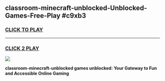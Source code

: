 
## classroom-minecraft-unblocked-Unblocked-Games-Free-Play #c9xb3
<h3>
<a href="https://us.freeplayer.one?title=classroom-minecraft-unblocked&ref=9M">CLICK TO PLAY</a></h3>
<hr>

<h3>
<a href="https://us.freeplayer.one?title=classroom-minecraft-unblocked&ref=9M">CLICK 2 PLAY</a>
  
</h3>

<a href="https://us.freeplayer.one?title=classroom-minecraft-unblocked&ref=9M"><img src="https://clearcache.store/games.png"></a>


**classroom-minecraft-unblocked games unblocked: Your Gateway to Fun and Accessible Online Gaming**
